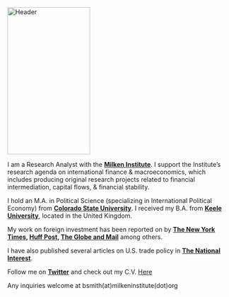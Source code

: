 

<img src="https://user-images.githubusercontent.com/55719134/66063733-d9e1ff80-e4f8-11e9-827c-775b355fd888.PNG" alt="Header" width="187" height="333">

I am a Research Analyst with the **[Milken Institute](https://milkeninstitute.org)**. I support the Institute’s research agenda on international finance & macroeconomics, which includes producing original research projects related to financial intermediation, capital flows, & financial stability.

I hold an M.A. in Political Science (specializing in International Political Economy) from **[Colorado State University](https://colostate.edu)**. I received my B.A. from **[Keele University](https://keele.ac.uk)**, located in the United Kingdom. 

My work on foreign investment has been reported on by **[The New York Times](https://www.nytimes.com/2018/10/10/business/us-china-investment-cfius.html), [Huff Post](https://www.huffingtonpost.ca/2019/04/30/isds-canada-trade-ccpa_a_23719635/), [The Globe and Mail](https://www.theglobeandmail.com/business/commentary/article-canadian-investors-need-to-stop-suing-foreign-governments-over/)** among others.

I have also published several articles on U.S. trade policy in **[The National Interest](https://nationalinterest.org/profile/ben-smith)**. 

Follow me on **[Twitter](https://twitter.com/benjamindbsmith)** and check out my C.V. <a href="https://sites.google.com/view/benjamindsmith-cv/home" target="_self">Here</a>

Any inquiries welcome at bsmith(at)milkeninstitute(dot)org


<link rel="stylesheet" type="text/css" href="https://cdn.rawgit.com/bmabey/pyLDAvis/files/ldavis.v1.0.0.css">


<div id="ldavis_el6789250868194887713798770"></div>
<script type="text/javascript">

var ldavis_el6789250868194887713798770_data = {"mdsDat": {"x": [-0.07741383430647313, -0.09733118786390559, 0.11321565890364067, 0.14327887743406953, -0.11258574234272552, 0.015418415620463914, 0.015417812554930108], "y": [-0.002045441071568205, -0.07800150239629196, 0.13593284059808888, -0.11899294656775981, 0.05518479296356509, 0.003961014188101472, 0.003961242285864436], "topics": [1, 2, 3, 4, 5, 6, 7], "cluster": [1, 1, 1, 1, 1, 1, 1], "Freq": [31.938413619995117, 24.37602996826172, 21.458545684814453, 12.66777229309082, 9.558359146118164, 0.0004460031632333994, 0.0004368560330476612]}, "tinfo": {"Term": ["inclusion", "financial_inclusion", "technology", "risk", "banking", "rate", "australia", "debt", "year", "price", "brexit", "idrbt", "inflation", "market", "system", "reserve", "measure", "reserve_bank", "interest", "growth", "part", "client", "regulator", "reform", "reversal", "project", "monetary", "capital", "monetary_policy", "policy", "reversal", "corporate", "seminar", "reform_measure", "advanced_economy", "risk_event", "ability", "stressed", "seacen", "resolution", "exposure", "stress", "demographic", "liquidity", "estate", "parameter", "restructuring", "valuation", "entity", "scheme", "disruption", "capital", "india", "stance", "advanced", "asset", "measure", "commercial", "fragile", "lead", "control", "domestic", "regime", "profitability", "growing", "flow", "jurisdiction", "borrower", "lender", "capital_flow", "sheet", "balance_sheet", "reform", "world", "credit", "sector", "economy", "real", "would", "made", "large", "system", "rate", "market", "global", "growth", "debt", "policy", "inflation", "high", "monetary", "risk", "interest_rate", "reserve", "framework", "financial_stability", "australia", "banknote", "cent", "statement", "elsewhere", "partly", "wage", "exchange_rate", "mining_investment", "boom", "flexible", "mining", "recent_economic", "public_interest", "quite", "people", "counterfeiting", "main", "hearing", "little", "although", "transition", "released", "outcome", "drafting", "national", "degree", "production", "pick", "material", "part", "average", "medium_term", "turn", "project", "remains", "australian", "year", "price", "monetary_policy", "reserve_bank", "fall", "public", "rate", "inflation", "growth", "monetary", "reserve", "investment", "term", "policy", "framework", "interest", "major", "economy", "economic", "make", "target", "stability", "financial_stability", "client", "regulator", "microfinance", "player", "consumer", "financial_inclusion", "inclusion", "conference", "principle", "office", "policy_objective", "behavior", "protection", "enabled", "consumer_protection", "approach", "microentrepreneurs", "discussion", "billion", "extent", "often", "sandbox", "reducing", "integrity", "proportionate", "design", "microenterprises", "model", "moreover", "closer", "product", "coordination", "poor", "newly", "agent", "regulation", "regulatory", "analytics", "formal", "innovator", "solution", "create", "needed", "financial_service", "change", "already", "could", "market", "work", "objective", "must", "innovation", "policy", "risk", "need", "stability", "financial_stability", "capacity", "balance", "would", "loan", "idrbt", "competitor", "cyber_security", "every", "award", "initiative", "ciso", "volume", "incident", "door", "revolution", "faculty", "techie", "crime", "essential", "subject", "varied", "criminal", "together", "successful", "differentiating", "efficiency", "general", "chief", "usage", "secure", "chunk", "rangarajan", "security", "cyber", "technology", "banking", "ever", "forum", "currency", "council", "safe", "tech_company", "customer", "company", "great", "system", "increasing", "need", "role", "continuing", "finance", "thought", "member", "reserve_bank", "reserve", "would", "sector", "back", "better", "work", "information", "challenge", "europe", "downside", "brexit", "referendum", "vote", "political", "euro", "populist", "last", "european", "forecast", "fell", "projected", "table", "france", "german", "heightened", "british", "hike", "emergency", "divergence", "euro_area", "sustainability", "financing", "category", "italy", "forced", "establishment", "contagion", "gained", "risk_debt", "identify", "affiliated", "spread", "fear", "probability", "draghi", "crisis", "area", "structural_reform", "financial_crisis", "problem", "debt", "risk", "government", "lower", "fiscal", "year", "market", "around", "interest", "reform", "indeed", "demand", "structural", "interest_rate", "nominal", "rate", "global", "inflation", "policy", "monetary", "even", "establishment", "roughly", "contagion", "stand", "spread", "spain", "contagious", "solid", "shift", "seven", "servicing", "saying", "safety", "round", "continent", "symptom", "cope", "reminding", "coupon", "reflected", "reflect", "credential", "debt_sustainability", "ratio", "rating", "rapid", "purchase", "decrease", "stock", "comprises", "technology", "banking", "system", "inclusion", "would", "financial_inclusion", "market", "policy", "need", "growth", "idrbt", "risk", "economy", "reserve", "measure", "currency", "cyber", "company", "stability", "rate", "security", "sector", "work", "monetary", "better", "reserve_bank", "ever", "financial_stability", "credit", "possible", "establishment", "portugal", "contagion", "spread", "spain", "contagious", "solid", "shift", "seven", "saying", "roughly", "cope", "reminding", "coupon", "reflected", "reflect", "credential", "debt_sustainability", "ratio", "purchase", "decrease", "probability", "president", "predicted", "post", "symptom", "comprises", "tell", "brussels", "abridged", "policy", "growth", "measure", "rate", "market", "economy", "debt", "would", "system", "asset", "reserve", "capital", "credit", "risk", "inflation", "large", "higher", "global", "reform", "real", "india", "world", "corporate", "sector", "interest_rate", "reversal", "stability", "flow", "case", "high"], "Freq": [28.0, 28.0, 18.0, 22.0, 20.0, 33.0, 11.0, 16.0, 19.0, 17.0, 8.0, 8.0, 28.0, 32.0, 25.0, 23.0, 15.0, 15.0, 17.0, 30.0, 10.0, 7.0, 7.0, 9.0, 7.0, 9.0, 28.0, 9.0, 19.0, 42.0, 6.958026885986328, 6.103504657745361, 4.394461154937744, 4.394461154937744, 4.3944597244262695, 3.5399370193481445, 3.5399370193481445, 3.5399365425109863, 2.685411214828491, 2.685410261154175, 2.685410261154175, 2.685410261154175, 2.685410261154175, 2.685410261154175, 2.685410976409912, 2.6854100227355957, 2.6854100227355957, 2.685410261154175, 2.685410261154175, 2.685410261154175, 2.6854095458984375, 7.812548637390137, 6.9580230712890625, 6.103506088256836, 5.248982906341553, 8.667069435119629, 12.939669609069824, 1.8308767080307007, 1.8308767080307007, 1.8308767080307007, 1.8308770656585693, 1.8308767080307007, 1.8308767080307007, 1.8308767080307007, 4.3944597244262695, 6.958026885986328, 4.3944621086120605, 6.103506088256836, 4.3944621086120605, 4.394462585449219, 4.3944621086120605, 4.394460201263428, 6.958024978637695, 7.8125457763671875, 7.812548637390137, 8.667068481445312, 12.085148811340332, 5.248981475830078, 11.230630874633789, 4.394460678100586, 6.958026885986328, 11.230626106262207, 12.939672470092773, 12.08515739440918, 7.812546253204346, 11.230630874633789, 7.8125457763671875, 12.939678192138672, 9.521588325500488, 6.103506088256836, 8.667072296142578, 7.812553405761719, 6.103506088256836, 6.958021640777588, 6.103506088256836, 6.103507041931152, 10.744708061218262, 5.839437484741211, 5.021892547607422, 5.0218939781188965, 4.204348564147949, 4.204347133636475, 3.3868017196655273, 3.3868017196655273, 3.3868017196655273, 3.3868017196655273, 3.38680100440979, 3.38680100440979, 3.3868017196655273, 3.38680100440979, 2.5692522525787354, 2.5692522525787354, 2.5692522525787354, 2.5692522525787354, 2.5692522525787354, 2.5692522525787354, 2.5692522525787354, 2.5692529678344727, 2.5692522525787354, 5.83944034576416, 1.7516981363296509, 1.7516981363296509, 1.7516981363296509, 1.7516981363296509, 1.7516981363296509, 1.7516981363296509, 8.292072296142578, 5.021892547607422, 4.204349517822266, 1.7516981363296509, 7.4745283126831055, 4.204349517822266, 4.204348564147949, 13.197341918945312, 11.562251091003418, 12.379793167114258, 9.92716121673584, 4.204349517822266, 5.021894454956055, 17.285057067871094, 14.832429885864258, 15.649969100952148, 14.832429885864258, 12.379796028137207, 7.47452974319458, 5.83944034576416, 17.285057067871094, 7.4745283126831055, 7.474532127380371, 5.0218939781188965, 8.292074203491211, 5.83944034576416, 5.0218939781188965, 5.021894454956055, 5.839442253112793, 5.021894454956055, 7.293597221374512, 7.293597221374512, 6.495844841003418, 5.698091506958008, 4.9003376960754395, 25.64191246032715, 25.641908645629883, 4.102583885192871, 3.3048293590545654, 3.3048291206359863, 3.304828405380249, 3.30482816696167, 3.304828405380249, 3.304828405380249, 3.3048291206359863, 3.304828405380249, 2.5070722103118896, 2.5070722103118896, 2.5070722103118896, 2.5070719718933105, 2.5070719718933105, 2.5070717334747314, 1.7093100547790527, 1.7093098163604736, 1.7093098163604736, 1.7093098163604736, 1.7093098163604736, 1.709309697151184, 1.7093098163604736, 1.7093098163604736, 4.900337219238281, 1.7093102931976318, 1.7093098163604736, 1.709309697151184, 1.709309697151184, 4.102584362030029, 5.69809103012085, 1.709309697151184, 1.7093098163604736, 3.3048291206359863, 3.304828405380249, 3.3048295974731445, 3.304828405380249, 4.102583885192871, 7.293597221374512, 4.9003376960754395, 5.698090553283691, 12.08011531829834, 5.698091506958008, 4.9003376960754395, 4.9003376960754395, 4.102584362030029, 10.484610557556152, 7.293597221374512, 5.698091506958008, 5.698091983795166, 4.9003376960754395, 4.102584362030029, 4.102584362030029, 4.102582931518555, 3.3048291206359863, 7.7944416999816895, 3.5973880290985107, 2.8978774547576904, 2.198366165161133, 2.198366165161133, 2.1983656883239746, 2.198366641998291, 2.1983659267425537, 2.198366641998291, 1.4988526105880737, 1.4988526105880737, 1.4988526105880737, 1.4988526105880737, 1.4988526105880737, 1.4988526105880737, 1.4988526105880737, 1.498852252960205, 1.4988524913787842, 1.498852252960205, 1.498852252960205, 1.4988524913787842, 1.498852252960205, 1.4988524913787842, 1.498852252960205, 1.4988524913787842, 1.498852252960205, 1.4988524913787842, 1.498852014541626, 4.9964094161987305, 4.9964094161987305, 12.691000938415527, 11.291991233825684, 3.5973868370056152, 3.597391128540039, 4.296898365020752, 2.8978796005249023, 2.897878885269165, 2.198366165161133, 2.198366641998291, 3.5973899364471436, 2.1983675956726074, 7.794454097747803, 2.8978793621063232, 4.296900749206543, 2.198366165161133, 2.1983659267425537, 2.1983683109283447, 2.1983683109283447, 2.1983675956726074, 3.5973899364471436, 3.5973966121673584, 2.897885799407959, 2.1983754634857178, 2.1983699798583984, 2.1983683109283447, 2.1983673572540283, 2.198366641998291, 2.198367118835449, 2.639749526977539, 2.639749050140381, 7.100129127502441, 2.0025508403778076, 2.0025506019592285, 4.551341533660889, 4.551341533660889, 1.3653501272201538, 1.3653501272201538, 1.3653501272201538, 1.3653501272201538, 1.3653501272201538, 1.3653501272201538, 1.3653501272201538, 1.3653498888015747, 1.3653498888015747, 1.3653498888015747, 1.3653498888015747, 1.3653498888015747, 1.3653498888015747, 1.3653498888015747, 3.914144515991211, 2.639749526977539, 0.7281395196914673, 0.7281395196914673, 0.7281394600868225, 0.7281394600868225, 0.7281394600868225, 0.7281394600868225, 0.7281394600868225, 2.002551317214966, 0.7281394600868225, 0.7281394600868225, 0.7281394600868225, 0.7281394600868225, 0.7281394600868225, 0.7281394600868225, 2.6397500038146973, 3.91414737701416, 2.0025510787963867, 2.0025506019592285, 2.0025506019592285, 5.8257365226745605, 7.100131511688232, 3.276949405670166, 2.6397509574890137, 2.6397500038146973, 3.9141533374786377, 4.551346778869629, 2.63975191116333, 3.276951313018799, 2.639749050140381, 2.0025510787963867, 2.002551555633545, 2.0025506019592285, 2.6397509574890137, 2.0025532245635986, 3.2769598960876465, 2.6397531032562256, 2.639758348464966, 2.0025665760040283, 2.0025603771209717, 2.0025527477264404, 1.1706104487529956e-05, 1.1706104487529956e-05, 1.1706104487529956e-05, 1.1706104487529956e-05, 1.1706104487529956e-05, 1.1706104487529956e-05, 1.1706104487529956e-05, 1.1706104487529956e-05, 1.1706104487529956e-05, 1.1706104487529956e-05, 1.1706104487529956e-05, 1.1706104487529956e-05, 1.1706104487529956e-05, 1.1706104487529956e-05, 1.1706104487529956e-05, 1.1706104487529956e-05, 1.1706104487529956e-05, 1.1706104487529956e-05, 1.1706104487529956e-05, 1.1706104487529956e-05, 1.1706104487529956e-05, 1.1706104487529956e-05, 1.1706104487529956e-05, 1.1706104487529956e-05, 1.1706104487529956e-05, 1.1706104487529956e-05, 1.1706104487529956e-05, 1.1706104487529956e-05, 1.1706104487529956e-05, 1.1706104487529956e-05, 1.1707797966664657e-05, 1.1707639714586549e-05, 1.1707596058840863e-05, 1.170738414657535e-05, 1.1707151315931696e-05, 1.1707140401995275e-05, 1.1707134035532363e-05, 1.1706983059411868e-05, 1.170696305052843e-05, 1.1706885743478779e-05, 1.1706863006111234e-05, 1.1706852092174813e-05, 1.1706806617439725e-05, 1.1706757504725829e-05, 1.1706751138262916e-05, 1.1706754776241723e-05, 1.170672749140067e-05, 1.1706668374245055e-05, 1.1706626537488773e-05, 1.170662471849937e-05, 1.1706601071637124e-05, 1.1706601071637124e-05, 1.1706604709615931e-05, 1.1706603800121229e-05, 1.1706591067195404e-05, 1.1706582881743088e-05, 1.1706569239322562e-05, 1.1706551958923228e-05, 1.1706538316502701e-05, 1.1706532859534491e-05, 1.1466080650279764e-05, 1.1466080650279764e-05, 1.1466080650279764e-05, 1.1466080650279764e-05, 1.1466080650279764e-05, 1.1466080650279764e-05, 1.1466080650279764e-05, 1.1466080650279764e-05, 1.1466080650279764e-05, 1.1466080650279764e-05, 1.1466080650279764e-05, 1.1466080650279764e-05, 1.1466080650279764e-05, 1.1466080650279764e-05, 1.1466080650279764e-05, 1.1466080650279764e-05, 1.1466080650279764e-05, 1.1466080650279764e-05, 1.1466080650279764e-05, 1.1466080650279764e-05, 1.1466080650279764e-05, 1.1466080650279764e-05, 1.1466080650279764e-05, 1.1466080650279764e-05, 1.1466080650279764e-05, 1.1466080650279764e-05, 1.1466080650279764e-05, 1.1466080650279764e-05, 1.1466080650279764e-05, 1.1466080650279764e-05, 1.146641170635121e-05, 1.1466365322121419e-05, 1.1466349860711489e-05, 1.1466317118902225e-05, 1.146631439041812e-05, 1.1466311661934014e-05, 1.1466307114460506e-05, 1.1466295291029382e-05, 1.1466292562545277e-05, 1.146627346315654e-05, 1.1466256182757206e-05, 1.1466256182757206e-05, 1.1466256182757206e-05, 1.1466250725788996e-05, 1.1466250725788996e-05, 1.1466241630841978e-05, 1.1466233445389662e-05, 1.1466231626400258e-05, 1.1466230716905557e-05, 1.1466230716905557e-05, 1.1466221621958539e-05, 1.146622253145324e-05, 1.1466214346000925e-05, 1.1466213436506223e-05, 1.1466210708022118e-05, 1.1466202522569802e-05, 1.146619615610689e-05, 1.1466197065601591e-05, 1.146619615610689e-05, 1.1466197065601591e-05], "Total": [28.0, 28.0, 18.0, 22.0, 20.0, 33.0, 11.0, 16.0, 19.0, 17.0, 8.0, 8.0, 28.0, 32.0, 25.0, 23.0, 15.0, 15.0, 17.0, 30.0, 10.0, 7.0, 7.0, 9.0, 7.0, 9.0, 28.0, 9.0, 19.0, 42.0, 7.379770755767822, 6.525248050689697, 4.816201686859131, 4.816202640533447, 4.816201686859131, 3.9616775512695312, 3.9616777896881104, 3.9616775512695312, 3.1071503162384033, 3.107149600982666, 3.107149839401245, 3.107150077819824, 3.107150077819824, 3.107150077819824, 3.1071505546569824, 3.107149839401245, 3.107149839401245, 3.107150077819824, 3.107150077819824, 3.1071503162384033, 3.107149839401245, 9.051617622375488, 8.07916259765625, 7.342574596405029, 6.370121002197266, 10.543251991271973, 15.774089813232422, 2.2526156902313232, 2.2526156902313232, 2.2526156902313232, 2.2526159286499023, 2.2526156902313232, 2.2526156902313232, 2.2526156902313232, 5.515597820281982, 8.994656562805176, 5.613763809204102, 8.120593070983887, 5.61376428604126, 5.6335296630859375, 5.6335296630859375, 5.633528709411621, 9.92849349975586, 11.905234336853027, 12.242484092712402, 14.417503356933594, 22.75406837463379, 7.7623748779296875, 22.526504516601562, 6.270639896392822, 12.16672420501709, 25.80776596069336, 33.715614318847656, 32.20338439941406, 15.668133735656738, 30.852991104125977, 16.401473999023438, 42.81187438964844, 28.005266189575195, 11.22993278503418, 28.906848907470703, 22.423038482666016, 11.526433944702148, 23.14023780822754, 16.27609634399414, 16.85384178161621, 11.171733856201172, 6.266463279724121, 5.448916912078857, 5.448917865753174, 4.631371974945068, 4.63137149810791, 3.813823938369751, 3.813823938369751, 3.81382417678833, 3.81382417678833, 3.813823699951172, 3.813823699951172, 3.81382417678833, 3.813823699951172, 2.996273994445801, 2.996273994445801, 2.99627423286438, 2.99627423286438, 2.99627423286438, 2.996273994445801, 2.99627423286438, 2.996274709701538, 2.996273994445801, 7.120698928833008, 2.1787195205688477, 2.1787195205688477, 2.1787195205688477, 2.1787195205688477, 2.1787195205688477, 2.1787195205688477, 10.427901268005371, 6.303152084350586, 5.268483638763428, 2.1787195205688477, 9.610356330871582, 5.428934097290039, 5.428933620452881, 19.85568618774414, 17.11618995666504, 19.892118453979492, 15.56044864654541, 5.485607624053955, 6.9402642250061035, 33.715614318847656, 28.005266189575195, 30.852991104125977, 28.906848907470703, 23.14023780822754, 11.956531524658203, 8.612378120422363, 42.81187438964844, 16.27609634399414, 17.068910598754883, 8.276870727539062, 22.75406837463379, 12.190939903259277, 8.654678344726562, 9.297420501708984, 18.469141006469727, 16.85384178161621, 7.723450183868408, 7.723450660705566, 6.9256978034973145, 6.12794303894043, 5.330188274383545, 28.170211791992188, 28.170211791992188, 4.532433986663818, 3.7346787452697754, 3.7346785068511963, 3.734678030014038, 3.734678030014038, 3.734678268432617, 3.734678268432617, 3.7346789836883545, 3.734678268432617, 2.9369211196899414, 2.9369213581085205, 2.9369213581085205, 2.9369213581085205, 2.9369213581085205, 2.9369213581085205, 2.1391584873199463, 2.1391584873199463, 2.139158248901367, 2.139158248901367, 2.1391584873199463, 2.139158248901367, 2.139158248901367, 2.1391584873199463, 6.184423923492432, 2.1391589641571045, 2.1391584873199463, 2.139158248901367, 2.139158248901367, 5.386670112609863, 7.836745738983154, 2.139158248901367, 2.1391584873199463, 4.434074401855469, 4.4340739250183105, 4.588914394378662, 4.588913440704346, 6.086065292358398, 12.54709243774414, 7.893526554107666, 10.1087646484375, 32.20338439941406, 10.715521812438965, 8.456442832946777, 8.748053550720215, 6.785592555999756, 42.81187438964844, 22.423038482666016, 16.23220443725586, 18.469141006469727, 16.85384178161621, 8.69369888305664, 9.622151374816895, 22.526504516601562, 7.152544975280762, 8.238324165344238, 4.041270732879639, 3.3417601585388184, 2.6422488689422607, 2.6422488689422607, 2.6422483921051025, 2.642249345779419, 2.6422486305236816, 2.642249345779419, 1.942735195159912, 1.942735195159912, 1.942735195159912, 1.942735195159912, 1.942735195159912, 1.942735195159912, 1.942735195159912, 1.942734956741333, 1.942735195159912, 1.942734956741333, 1.942734956741333, 1.942735195159912, 1.942734956741333, 1.942735195159912, 1.942734956741333, 1.942735195159912, 1.942734956741333, 1.942735195159912, 1.942734718322754, 7.111850738525391, 7.149091720581055, 18.814889907836914, 20.09303092956543, 5.656157493591309, 5.7500739097595215, 7.247142791748047, 4.993557453155518, 4.993556976318359, 3.439810276031494, 3.4595754146575928, 7.402167797088623, 3.496483564376831, 25.80776596069336, 6.468014240264893, 16.23220443725586, 4.277155876159668, 4.277155876159668, 4.294045925140381, 4.313810348510742, 4.313810348510742, 15.56044864654541, 23.14023780822754, 22.526504516601562, 14.417503356933594, 5.2055864334106445, 9.253393173217773, 10.715521812438965, 5.054921627044678, 6.526705265045166, 3.092536211013794, 3.092536211013794, 8.407155990600586, 2.455336809158325, 2.4553370475769043, 5.8583664894104, 5.858366012573242, 1.8181356191635132, 1.8181356191635132, 1.8181357383728027, 1.8181357383728027, 1.8181357383728027, 1.8181357383728027, 1.8181357383728027, 1.8181356191635132, 1.8181357383728027, 1.8181356191635132, 1.8181357383728027, 1.8181357383728027, 1.8181357383728027, 1.8181356191635132, 5.221168041229248, 3.9467713832855225, 1.1809242963790894, 1.1809242963790894, 1.1809242963790894, 1.1809242963790894, 1.1809242963790894, 1.1809242963790894, 1.1809242963790894, 3.2528982162475586, 1.1809242963790894, 1.1809242963790894, 1.1809242963790894, 1.1809242963790894, 1.1809242963790894, 1.1809242963790894, 5.655874252319336, 9.32575798034668, 4.164140224456787, 4.164140224456787, 4.164140224456787, 16.401473999023438, 22.423038482666016, 8.74553394317627, 7.2167840003967285, 7.327728748321533, 19.85568618774414, 32.20338439941406, 9.686460494995117, 17.068910598754883, 9.92849349975586, 4.904918193817139, 4.981466770172119, 5.018674373626709, 11.526433944702148, 5.725348949432373, 33.715614318847656, 15.668133735656738, 28.005266189575195, 42.81187438964844, 28.906848907470703, 5.742040634155273, 1.1809242963790894, 1.1809242963790894, 1.1809242963790894, 1.180924415588379, 1.1809242963790894, 1.1809242963790894, 1.1809242963790894, 1.1809242963790894, 1.1809242963790894, 1.1809242963790894, 1.180924415588379, 1.1809242963790894, 1.180924415588379, 1.180924415588379, 1.180924415588379, 1.1809242963790894, 1.1809242963790894, 1.1809242963790894, 1.1809242963790894, 1.1809242963790894, 1.1809242963790894, 1.1809242963790894, 1.1809242963790894, 1.1809242963790894, 1.180924415588379, 1.180924415588379, 1.1809242963790894, 1.1809242963790894, 1.180924415588379, 1.1809242963790894, 18.814889907836914, 20.09303092956543, 25.80776596069336, 28.170211791992188, 22.526504516601562, 28.170211791992188, 32.20338439941406, 42.81187438964844, 16.23220443725586, 30.852991104125977, 8.238324165344238, 22.423038482666016, 22.75406837463379, 23.14023780822754, 15.774089813232422, 7.247142791748047, 7.149091720581055, 7.402167797088623, 18.469141006469727, 33.715614318847656, 7.111850738525391, 14.417503356933594, 10.715521812438965, 28.906848907470703, 9.253393173217773, 15.56044864654541, 5.656157493591309, 16.85384178161621, 12.242484092712402, 6.101418495178223, 1.1809242963790894, 1.1809242963790894, 1.1809242963790894, 1.1809242963790894, 1.1809242963790894, 1.1809242963790894, 1.1809242963790894, 1.1809242963790894, 1.1809242963790894, 1.1809242963790894, 1.1809242963790894, 1.1809242963790894, 1.1809242963790894, 1.1809242963790894, 1.1809242963790894, 1.1809242963790894, 1.1809242963790894, 1.1809242963790894, 1.1809242963790894, 1.1809242963790894, 1.1809242963790894, 1.1809242963790894, 1.1809242963790894, 1.1809242963790894, 1.1809242963790894, 1.1809242963790894, 1.1809242963790894, 1.1809242963790894, 1.1809242963790894, 1.1809242963790894, 42.81187438964844, 30.852991104125977, 15.774089813232422, 33.715614318847656, 32.20338439941406, 22.75406837463379, 16.401473999023438, 22.526504516601562, 25.80776596069336, 10.543251991271973, 23.14023780822754, 9.051617622375488, 12.242484092712402, 22.423038482666016, 28.005266189575195, 12.16672420501709, 8.103192329406738, 15.668133735656738, 9.92849349975586, 7.7623748779296875, 8.07916259765625, 11.905234336853027, 6.525248050689697, 14.417503356933594, 11.526433944702148, 7.379770755767822, 18.469141006469727, 8.994656562805176, 10.555845260620117, 11.22993278503418], "Category": ["Default", "Default", "Default", "Default", "Default", "Default", "Default", "Default", "Default", "Default", "Default", "Default", "Default", "Default", "Default", "Default", "Default", "Default", "Default", "Default", "Default", "Default", "Default", "Default", "Default", "Default", "Default", "Default", "Default", "Default", "Topic1", "Topic1", "Topic1", "Topic1", "Topic1", "Topic1", "Topic1", "Topic1", "Topic1", "Topic1", "Topic1", "Topic1", "Topic1", "Topic1", "Topic1", "Topic1", "Topic1", "Topic1", "Topic1", "Topic1", "Topic1", "Topic1", "Topic1", "Topic1", "Topic1", "Topic1", "Topic1", "Topic1", "Topic1", "Topic1", "Topic1", "Topic1", "Topic1", "Topic1", "Topic1", "Topic1", "Topic1", "Topic1", "Topic1", "Topic1", "Topic1", "Topic1", "Topic1", "Topic1", "Topic1", "Topic1", "Topic1", "Topic1", "Topic1", "Topic1", "Topic1", "Topic1", "Topic1", "Topic1", "Topic1", "Topic1", "Topic1", "Topic1", "Topic1", "Topic1", "Topic1", "Topic1", "Topic1", "Topic1", "Topic1", "Topic1", "Topic2", "Topic2", "Topic2", "Topic2", "Topic2", "Topic2", "Topic2", "Topic2", "Topic2", "Topic2", "Topic2", "Topic2", "Topic2", "Topic2", "Topic2", "Topic2", "Topic2", "Topic2", "Topic2", "Topic2", "Topic2", "Topic2", "Topic2", "Topic2", "Topic2", "Topic2", "Topic2", "Topic2", "Topic2", "Topic2", "Topic2", "Topic2", "Topic2", "Topic2", "Topic2", "Topic2", "Topic2", "Topic2", "Topic2", "Topic2", "Topic2", "Topic2", "Topic2", "Topic2", "Topic2", "Topic2", "Topic2", "Topic2", "Topic2", "Topic2", "Topic2", "Topic2", "Topic2", "Topic2", "Topic2", "Topic2", "Topic2", "Topic2", "Topic2", "Topic2", "Topic3", "Topic3", "Topic3", "Topic3", "Topic3", "Topic3", "Topic3", "Topic3", "Topic3", "Topic3", "Topic3", "Topic3", "Topic3", "Topic3", "Topic3", "Topic3", "Topic3", "Topic3", "Topic3", "Topic3", "Topic3", "Topic3", "Topic3", "Topic3", "Topic3", "Topic3", "Topic3", "Topic3", "Topic3", "Topic3", "Topic3", "Topic3", "Topic3", "Topic3", "Topic3", "Topic3", "Topic3", "Topic3", "Topic3", "Topic3", "Topic3", "Topic3", "Topic3", "Topic3", "Topic3", "Topic3", "Topic3", "Topic3", "Topic3", "Topic3", "Topic3", "Topic3", "Topic3", "Topic3", "Topic3", "Topic3", "Topic3", "Topic3", "Topic3", "Topic3", "Topic3", "Topic4", "Topic4", "Topic4", "Topic4", "Topic4", "Topic4", "Topic4", "Topic4", "Topic4", "Topic4", "Topic4", "Topic4", "Topic4", "Topic4", "Topic4", "Topic4", "Topic4", "Topic4", "Topic4", "Topic4", "Topic4", "Topic4", "Topic4", "Topic4", "Topic4", "Topic4", "Topic4", "Topic4", "Topic4", "Topic4", "Topic4", "Topic4", "Topic4", "Topic4", "Topic4", "Topic4", "Topic4", "Topic4", "Topic4", "Topic4", "Topic4", "Topic4", "Topic4", "Topic4", "Topic4", "Topic4", "Topic4", "Topic4", "Topic4", "Topic4", "Topic4", "Topic4", "Topic4", "Topic4", "Topic4", "Topic4", "Topic4", "Topic4", "Topic5", "Topic5", "Topic5", "Topic5", "Topic5", "Topic5", "Topic5", "Topic5", "Topic5", "Topic5", "Topic5", "Topic5", "Topic5", "Topic5", "Topic5", "Topic5", "Topic5", "Topic5", "Topic5", "Topic5", "Topic5", "Topic5", "Topic5", "Topic5", "Topic5", "Topic5", "Topic5", "Topic5", "Topic5", "Topic5", "Topic5", "Topic5", "Topic5", "Topic5", "Topic5", "Topic5", "Topic5", "Topic5", "Topic5", "Topic5", "Topic5", "Topic5", "Topic5", "Topic5", "Topic5", "Topic5", "Topic5", "Topic5", "Topic5", "Topic5", "Topic5", "Topic5", "Topic5", "Topic5", "Topic5", "Topic5", "Topic5", "Topic5", "Topic5", "Topic5", "Topic5", "Topic5", "Topic5", "Topic6", "Topic6", "Topic6", "Topic6", "Topic6", "Topic6", "Topic6", "Topic6", "Topic6", "Topic6", "Topic6", "Topic6", "Topic6", "Topic6", "Topic6", "Topic6", "Topic6", "Topic6", "Topic6", "Topic6", "Topic6", "Topic6", "Topic6", "Topic6", "Topic6", "Topic6", "Topic6", "Topic6", "Topic6", "Topic6", "Topic6", "Topic6", "Topic6", "Topic6", "Topic6", "Topic6", "Topic6", "Topic6", "Topic6", "Topic6", "Topic6", "Topic6", "Topic6", "Topic6", "Topic6", "Topic6", "Topic6", "Topic6", "Topic6", "Topic6", "Topic6", "Topic6", "Topic6", "Topic6", "Topic6", "Topic6", "Topic6", "Topic6", "Topic6", "Topic6", "Topic7", "Topic7", "Topic7", "Topic7", "Topic7", "Topic7", "Topic7", "Topic7", "Topic7", "Topic7", "Topic7", "Topic7", "Topic7", "Topic7", "Topic7", "Topic7", "Topic7", "Topic7", "Topic7", "Topic7", "Topic7", "Topic7", "Topic7", "Topic7", "Topic7", "Topic7", "Topic7", "Topic7", "Topic7", "Topic7", "Topic7", "Topic7", "Topic7", "Topic7", "Topic7", "Topic7", "Topic7", "Topic7", "Topic7", "Topic7", "Topic7", "Topic7", "Topic7", "Topic7", "Topic7", "Topic7", "Topic7", "Topic7", "Topic7", "Topic7", "Topic7", "Topic7", "Topic7", "Topic7", "Topic7", "Topic7", "Topic7", "Topic7", "Topic7", "Topic7"], "logprob": [30.0, 29.0, 28.0, 27.0, 26.0, 25.0, 24.0, 23.0, 22.0, 21.0, 20.0, 19.0, 18.0, 17.0, 16.0, 15.0, 14.0, 13.0, 12.0, 11.0, 10.0, 9.0, 8.0, 7.0, 6.0, 5.0, 4.0, 3.0, 2.0, 1.0, -5.477099895477295, -5.608099937438965, -5.936600208282471, -5.936600208282471, -5.936600208282471, -6.152900218963623, -6.152900218963623, -6.152900218963623, -6.429100036621094, -6.429100036621094, -6.429100036621094, -6.429100036621094, -6.429100036621094, -6.429100036621094, -6.429100036621094, -6.429100036621094, -6.429100036621094, -6.429100036621094, -6.429100036621094, -6.429100036621094, -6.429100036621094, -5.361199855804443, -5.477099895477295, -5.608099937438965, -5.758900165557861, -5.257400035858154, -4.8566999435424805, -6.81220006942749, -6.81220006942749, -6.81220006942749, -6.81220006942749, -6.81220006942749, -6.81220006942749, -6.81220006942749, -5.936600208282471, -5.477099895477295, -5.936600208282471, -5.608099937438965, -5.936600208282471, -5.936600208282471, -5.936600208282471, -5.936600208282471, -5.477099895477295, -5.361199855804443, -5.361199855804443, -5.257400035858154, -4.925000190734863, -5.758900165557861, -4.998300075531006, -5.936600208282471, -5.477099895477295, -4.998300075531006, -4.8566999435424805, -4.925000190734863, -5.361199855804443, -4.998300075531006, -5.361199855804443, -4.8566999435424805, -5.163400173187256, -5.608099937438965, -5.257400035858154, -5.361199855804443, -5.608099937438965, -5.477099895477295, -5.608099937438965, -5.608099937438965, -4.77239990234375, -5.3821001052856445, -5.5329999923706055, -5.5329999923706055, -5.710599899291992, -5.710599899291992, -5.9268999099731445, -5.9268999099731445, -5.9268999099731445, -5.9268999099731445, -5.9268999099731445, -5.9268999099731445, -5.9268999099731445, -5.9268999099731445, -6.203199863433838, -6.203199863433838, -6.203199863433838, -6.203199863433838, -6.203199863433838, -6.203199863433838, -6.203199863433838, -6.203199863433838, -6.203199863433838, -5.3821001052856445, -6.58620023727417, -6.58620023727417, -6.58620023727417, -6.58620023727417, -6.58620023727417, -6.58620023727417, -5.031499862670898, -5.5329999923706055, -5.710599899291992, -6.58620023727417, -5.135300159454346, -5.710599899291992, -5.710599899291992, -4.566800117492676, -4.698999881744385, -4.63070011138916, -4.851500034332275, -5.710599899291992, -5.5329999923706055, -4.296899795532227, -4.449900150299072, -4.396299839019775, -4.449900150299072, -4.63070011138916, -5.135300159454346, -5.3821001052856445, -4.296899795532227, -5.135300159454346, -5.135300159454346, -5.5329999923706055, -5.031499862670898, -5.3821001052856445, -5.5329999923706055, -5.5329999923706055, -5.3821001052856445, -5.5329999923706055, -5.032299995422363, -5.032299995422363, -5.148099899291992, -5.279200077056885, -5.429999828338623, -3.775099992752075, -3.775099992752075, -5.607699871063232, -5.82390022277832, -5.82390022277832, -5.82390022277832, -5.82390022277832, -5.82390022277832, -5.82390022277832, -5.82390022277832, -5.82390022277832, -6.100200176239014, -6.100200176239014, -6.100200176239014, -6.100200176239014, -6.100200176239014, -6.100200176239014, -6.4832000732421875, -6.4832000732421875, -6.4832000732421875, -6.4832000732421875, -6.4832000732421875, -6.4832000732421875, -6.4832000732421875, -6.4832000732421875, -5.429999828338623, -6.4832000732421875, -6.4832000732421875, -6.4832000732421875, -6.4832000732421875, -5.607699871063232, -5.279200077056885, -6.4832000732421875, -6.4832000732421875, -5.82390022277832, -5.82390022277832, -5.82390022277832, -5.82390022277832, -5.607699871063232, -5.032299995422363, -5.429999828338623, -5.279200077056885, -4.527699947357178, -5.279200077056885, -5.429999828338623, -5.429999828338623, -5.607699871063232, -4.669400215148926, -5.032299995422363, -5.279200077056885, -5.279200077056885, -5.429999828338623, -5.607699871063232, -5.607699871063232, -5.607699871063232, -5.82390022277832, -4.438799858093262, -5.211999893188477, -5.428199768066406, -5.704500198364258, -5.704500198364258, -5.704500198364258, -5.704500198364258, -5.704500198364258, -5.704500198364258, -6.087500095367432, -6.087500095367432, -6.087500095367432, -6.087500095367432, -6.087500095367432, -6.087500095367432, -6.087500095367432, -6.087500095367432, -6.087500095367432, -6.087500095367432, -6.087500095367432, -6.087500095367432, -6.087500095367432, -6.087500095367432, -6.087500095367432, -6.087500095367432, -6.087500095367432, -6.087500095367432, -6.087500095367432, -4.883500099182129, -4.883500099182129, -3.9512999057769775, -4.0680999755859375, -5.211999893188477, -5.211999893188477, -5.034299850463867, -5.428199768066406, -5.428199768066406, -5.704500198364258, -5.704500198364258, -5.211999893188477, -5.704500198364258, -4.438799858093262, -5.428199768066406, -5.034299850463867, -5.704500198364258, -5.704500198364258, -5.704500198364258, -5.704500198364258, -5.704500198364258, -5.211999893188477, -5.211999893188477, -5.428199768066406, -5.704500198364258, -5.704500198364258, -5.704500198364258, -5.704500198364258, -5.704500198364258, -5.704500198364258, -5.2399001121521, -5.2399001121521, -4.250500202178955, -5.516200065612793, -5.516200065612793, -4.695199966430664, -4.695199966430664, -5.899199962615967, -5.899199962615967, -5.899199962615967, -5.899199962615967, -5.899199962615967, -5.899199962615967, -5.899199962615967, -5.899199962615967, -5.899199962615967, -5.899199962615967, -5.899199962615967, -5.899199962615967, -5.899199962615967, -5.899199962615967, -4.8460001945495605, -5.2399001121521, -6.5278000831604, -6.5278000831604, -6.5278000831604, -6.5278000831604, -6.5278000831604, -6.5278000831604, -6.5278000831604, -5.516200065612793, -6.5278000831604, -6.5278000831604, -6.5278000831604, -6.5278000831604, -6.5278000831604, -6.5278000831604, -5.2399001121521, -4.8460001945495605, -5.516200065612793, -5.516200065612793, -5.516200065612793, -4.448299884796143, -4.250500202178955, -5.02370023727417, -5.2399001121521, -5.2399001121521, -4.8460001945495605, -4.695199966430664, -5.2399001121521, -5.02370023727417, -5.2399001121521, -5.516200065612793, -5.516200065612793, -5.516200065612793, -5.2399001121521, -5.516200065612793, -5.02370023727417, -5.2399001121521, -5.2399001121521, -5.516200065612793, -5.516200065612793, -5.516200065612793, -7.593400001525879, -7.593400001525879, -7.593400001525879, -7.593400001525879, -7.593400001525879, -7.593400001525879, -7.593400001525879, -7.593400001525879, -7.593400001525879, -7.593400001525879, -7.593400001525879, -7.593400001525879, -7.593400001525879, -7.593400001525879, -7.593400001525879, -7.593400001525879, -7.593400001525879, -7.593400001525879, -7.593400001525879, -7.593400001525879, -7.593400001525879, -7.593400001525879, -7.593400001525879, -7.593400001525879, -7.593400001525879, -7.593400001525879, -7.593400001525879, -7.593400001525879, -7.593400001525879, -7.593400001525879, -7.593200206756592, -7.593200206756592, -7.593299865722656, -7.593299865722656, -7.593299865722656, -7.593299865722656, -7.593299865722656, -7.593299865722656, -7.593299865722656, -7.593299865722656, -7.593299865722656, -7.593299865722656, -7.593299865722656, -7.593299865722656, -7.593299865722656, -7.593299865722656, -7.593299865722656, -7.593299865722656, -7.593299865722656, -7.593299865722656, -7.593299865722656, -7.593299865722656, -7.593299865722656, -7.593299865722656, -7.593299865722656, -7.593299865722656, -7.593299865722656, -7.593299865722656, -7.593299865722656, -7.593299865722656, -7.593400001525879, -7.593400001525879, -7.593400001525879, -7.593400001525879, -7.593400001525879, -7.593400001525879, -7.593400001525879, -7.593400001525879, -7.593400001525879, -7.593400001525879, -7.593400001525879, -7.593400001525879, -7.593400001525879, -7.593400001525879, -7.593400001525879, -7.593400001525879, -7.593400001525879, -7.593400001525879, -7.593400001525879, -7.593400001525879, -7.593400001525879, -7.593400001525879, -7.593400001525879, -7.593400001525879, -7.593400001525879, -7.593400001525879, -7.593400001525879, -7.593400001525879, -7.593400001525879, -7.593400001525879, -7.593299865722656, -7.593400001525879, -7.593400001525879, -7.593400001525879, -7.593400001525879, -7.593400001525879, -7.593400001525879, -7.593400001525879, -7.593400001525879, -7.593400001525879, -7.593400001525879, -7.593400001525879, -7.593400001525879, -7.593400001525879, -7.593400001525879, -7.593400001525879, -7.593400001525879, -7.593400001525879, -7.593400001525879, -7.593400001525879, -7.593400001525879, -7.593400001525879, -7.593400001525879, -7.593400001525879, -7.593400001525879, -7.593400001525879, -7.593400001525879, -7.593400001525879, -7.593400001525879, -7.593400001525879], "loglift": [30.0, 29.0, 28.0, 27.0, 26.0, 25.0, 24.0, 23.0, 22.0, 21.0, 20.0, 19.0, 18.0, 17.0, 16.0, 15.0, 14.0, 13.0, 12.0, 11.0, 10.0, 9.0, 8.0, 7.0, 6.0, 5.0, 4.0, 3.0, 2.0, 1.0, 1.0824999809265137, 1.0744999647140503, 1.0497000217437744, 1.0497000217437744, 1.0497000217437744, 1.0288000106811523, 1.0288000106811523, 1.0288000106811523, 0.9955000281333923, 0.9955000281333923, 0.9955000281333923, 0.9955000281333923, 0.9955000281333923, 0.9955000281333923, 0.9955000281333923, 0.9955000281333923, 0.9955000281333923, 0.9955000281333923, 0.9955000281333923, 0.9955000281333923, 0.9955000281333923, 0.9940999746322632, 0.9919999837875366, 0.9564999938011169, 0.9477999806404114, 0.9453999996185303, 0.9433000087738037, 0.9340999722480774, 0.9340999722480774, 0.9340999722480774, 0.9340999722480774, 0.9340999722480774, 0.9340999722480774, 0.9340999722480774, 0.9140999913215637, 0.8845999836921692, 0.8964999914169312, 0.8557999730110168, 0.8964999914169312, 0.8930000066757202, 0.8930000066757202, 0.8930000066757202, 0.7857999801635742, 0.7200999855995178, 0.6922000050544739, 0.6323999762535095, 0.5085999965667725, 0.7501000165939331, 0.44530001282691956, 0.7857999801635742, 0.5825999975204468, 0.3093000054359436, 0.18369999527931213, 0.16130000352859497, 0.445499986410141, 0.13079999387264252, 0.39969998598098755, -0.0551999993622303, 0.0625, 0.5315999984741211, -0.06319999694824219, 0.08699999749660492, 0.5055999755859375, -0.06030000001192093, 0.16050000488758087, 0.12559999525547028, 1.3725999593734741, 1.340999960899353, 1.3300000429153442, 1.3300000429153442, 1.3148000240325928, 1.3148000240325928, 1.292799949645996, 1.292799949645996, 1.292799949645996, 1.292799949645996, 1.292799949645996, 1.292799949645996, 1.292799949645996, 1.292799949645996, 1.2577999830245972, 1.2577999830245972, 1.2577999830245972, 1.2577999830245972, 1.2577999830245972, 1.2577999830245972, 1.2577999830245972, 1.2577999830245972, 1.2577999830245972, 1.2131999731063843, 1.1934000253677368, 1.1934000253677368, 1.1934000253677368, 1.1934000253677368, 1.1934000253677368, 1.1934000253677368, 1.1823999881744385, 1.1842999458312988, 1.1858999729156494, 1.1934000253677368, 1.1601999998092651, 1.155900001525879, 1.155900001525879, 1.003100037574768, 1.0192999839782715, 0.9373000264167786, 0.9621000289916992, 1.1455999612808228, 1.0880000591278076, 0.7434999942779541, 0.7760000228881836, 0.7328000068664551, 0.7443000078201294, 0.7860999703407288, 0.9417999982833862, 1.0230000019073486, 0.5045999884605408, 0.633400022983551, 0.5857999920845032, 0.911899983882904, 0.40209999680519104, 0.6754999756813049, 0.8672999739646912, 0.7955999970436096, 0.26010000705718994, 0.20080000162124634, 1.4817999601364136, 1.4817999601364136, 1.475000023841858, 1.4663000106811523, 1.4550000429153442, 1.4450000524520874, 1.4450000524520874, 1.4393999576568604, 1.4168000221252441, 1.4168000221252441, 1.4168000221252441, 1.4168000221252441, 1.4168000221252441, 1.4168000221252441, 1.4168000221252441, 1.4168000221252441, 1.3808000087738037, 1.3808000087738037, 1.3808000087738037, 1.3808000087738037, 1.3808000087738037, 1.3808000087738037, 1.3147000074386597, 1.3147000074386597, 1.3147000074386597, 1.3147000074386597, 1.3147000074386597, 1.3147000074386597, 1.3147000074386597, 1.3147000074386597, 1.3063000440597534, 1.3147000074386597, 1.3147000074386597, 1.3147000074386597, 1.3147000074386597, 1.266700029373169, 1.2203999757766724, 1.3147000074386597, 1.3147000074386597, 1.2451000213623047, 1.2451000213623047, 1.210800051689148, 1.210800051689148, 1.144700050354004, 0.9965999722480774, 1.0622999668121338, 0.9657999873161316, 0.5584999918937683, 0.9075000286102295, 0.993399977684021, 0.9595000147819519, 1.0358999967575073, 0.13210000097751617, 0.41600000858306885, 0.49219998717308044, 0.36309999227523804, 0.30379998683929443, 0.788100004196167, 0.6866000294685364, -0.164000004529953, 0.7670000195503235, 2.010699987411499, 1.9498000144958496, 1.9235999584197998, 1.882200002670288, 1.882200002670288, 1.882200002670288, 1.882200002670288, 1.882200002670288, 1.882200002670288, 1.8066999912261963, 1.8066999912261963, 1.8066999912261963, 1.8066999912261963, 1.8066999912261963, 1.8066999912261963, 1.8066999912261963, 1.8066999912261963, 1.8066999912261963, 1.8066999912261963, 1.8066999912261963, 1.8066999912261963, 1.8066999912261963, 1.8066999912261963, 1.8066999912261963, 1.8066999912261963, 1.8066999912261963, 1.8066999912261963, 1.8066999912261963, 1.7130999565124512, 1.707800030708313, 1.6723999977111816, 1.489799976348877, 1.6136000156402588, 1.597100019454956, 1.5434000492095947, 1.5219000577926636, 1.5219000577926636, 1.618399977684021, 1.6126999855041504, 1.344499945640564, 1.6021000146865845, 0.8687999844551086, 1.263200044631958, 0.7369999885559082, 1.4005000591278076, 1.4005000591278076, 1.3966000080108643, 1.3919999599456787, 1.3919999599456787, 0.6015999913215637, 0.20469999313354492, 0.015399999916553497, 0.18539999425411224, 1.2041000127792358, 0.6287999749183655, 0.4821000099182129, 1.2335000038146973, 0.9779000282287598, 2.1893999576568604, 2.1893999576568604, 2.178800106048584, 2.143899917602539, 2.143899917602539, 2.0952999591827393, 2.0952999591827393, 2.0613999366760254, 2.0613999366760254, 2.0613999366760254, 2.0613999366760254, 2.0613999366760254, 2.0613999366760254, 2.0613999366760254, 2.0613999366760254, 2.0613999366760254, 2.0613999366760254, 2.0613999366760254, 2.0613999366760254, 2.0613999366760254, 2.0613999366760254, 2.0596001148223877, 1.9455000162124634, 1.8641999959945679, 1.8641999959945679, 1.8641999959945679, 1.8641999959945679, 1.8641999959945679, 1.8641999959945679, 1.8641999959945679, 1.8625999689102173, 1.8641999959945679, 1.8641999959945679, 1.8641999959945679, 1.8641999959945679, 1.8641999959945679, 1.8641999959945679, 1.5857000350952148, 1.479599952697754, 1.6157000064849854, 1.6157000064849854, 1.6157000064849854, 1.3127000331878662, 1.1978000402450562, 1.3660999536514282, 1.3420000076293945, 1.326799988746643, 0.7239000201225281, 0.3910999894142151, 1.047700047492981, 0.6973999738693237, 1.0230000019073486, 1.4519000053405762, 1.4364999532699585, 1.4290000200271606, 0.8737999796867371, 1.2972999811172485, 0.016699999570846558, 0.5667999982833862, -0.014000000432133675, -0.7146000266075134, -0.32190001010894775, 1.2943999767303467, 0.7986999750137329, 0.7986999750137329, 0.7986999750137329, 0.7986999750137329, 0.7986999750137329, 0.7986999750137329, 0.7986999750137329, 0.7986999750137329, 0.7986999750137329, 0.7986999750137329, 0.7986999750137329, 0.7986999750137329, 0.7986999750137329, 0.7986999750137329, 0.7986999750137329, 0.7986999750137329, 0.7986999750137329, 0.7986999750137329, 0.7986999750137329, 0.7986999750137329, 0.7986999750137329, 0.7986999750137329, 0.7986999750137329, 0.7986999750137329, 0.7986999750137329, 0.7986999750137329, 0.7986999750137329, 0.7986999750137329, 0.7986999750137329, 0.7986999750137329, -1.969499945640564, -2.0353000164031982, -2.285599946975708, -2.373199939727783, -2.149600028991699, -2.373199939727783, -2.506999969482422, -2.791800022125244, -1.8220000267028809, -2.464200019836426, -1.1438000202178955, -2.1451001167297363, -2.1596999168395996, -2.1765999794006348, -1.7934000492095947, -1.0155999660491943, -1.0019999742507935, -1.0368000268936157, -1.9510999917984009, -2.552999973297119, -0.9968000054359436, -1.7034000158309937, -1.4067000150680542, -2.3991000652313232, -1.2599999904632568, -1.7797000408172607, -0.767799973487854, -1.8595999479293823, -1.5398999452590942, -0.843500018119812, 0.7986999750137329, 0.7986999750137329, 0.7986999750137329, 0.7986999750137329, 0.7986999750137329, 0.7986999750137329, 0.7986999750137329, 0.7986999750137329, 0.7986999750137329, 0.7986999750137329, 0.7986999750137329, 0.7986999750137329, 0.7986999750137329, 0.7986999750137329, 0.7986999750137329, 0.7986999750137329, 0.7986999750137329, 0.7986999750137329, 0.7986999750137329, 0.7986999750137329, 0.7986999750137329, 0.7986999750137329, 0.7986999750137329, 0.7986999750137329, 0.7986999750137329, 0.7986999750137329, 0.7986999750137329, 0.7986999750137329, 0.7986999750137329, 0.7986999750137329, -2.791800022125244, -2.464200019836426, -1.7934000492095947, -2.552999973297119, -2.5071001052856445, -2.1598000526428223, -1.8323999643325806, -2.1496999263763428, -2.2857000827789307, -1.3904999494552612, -2.1765999794006348, -1.2380000352859497, -1.5398999452590942, -2.1451001167297363, -2.3673999309539795, -1.5336999893188477, -1.1273000240325928, -1.7867000102996826, -1.330399990081787, -1.0843000411987305, -1.1243000030517578, -1.5119999647140503, -0.9107000231742859, -1.7035000324249268, -1.479699969291687, -1.0338000059127808, -1.9510999917984009, -1.2316999435424805, -1.391700029373169, -1.4536000490188599]}, "token.table": {"Topic": [1, 5, 1, 4, 1, 5, 3, 1, 3, 2, 3, 3, 1, 2, 3, 5, 1, 2, 3, 5, 1, 2, 5, 2, 2, 3, 1, 2, 4, 1, 4, 1, 2, 3, 1, 2, 1, 2, 3, 4, 2, 3, 1, 2, 3, 4, 3, 2, 1, 3, 1, 5, 5, 5, 1, 2, 3, 1, 2, 1, 2, 1, 2, 3, 5, 2, 1, 3, 4, 5, 1, 2, 3, 4, 4, 4, 4, 3, 3, 1, 1, 3, 4, 4, 5, 3, 3, 3, 5, 5, 5, 2, 4, 1, 3, 5, 1, 1, 2, 3, 5, 1, 3, 4, 2, 5, 1, 3, 5, 1, 2, 3, 4, 4, 1, 5, 1, 3, 4, 2, 4, 1, 4, 4, 1, 2, 3, 5, 5, 5, 2, 1, 2, 5, 1, 3, 4, 3, 1, 5, 1, 4, 5, 2, 5, 1, 2, 3, 1, 2, 3, 5, 4, 2, 5, 3, 1, 4, 5, 1, 1, 5, 1, 5, 5, 5, 1, 2, 3, 5, 2, 3, 4, 4, 2, 1, 3, 4, 1, 2, 5, 5, 1, 3, 4, 1, 5, 3, 4, 1, 3, 4, 1, 2, 3, 5, 5, 1, 2, 5, 2, 1, 2, 3, 5, 5, 3, 1, 4, 1, 1, 2, 3, 5, 5, 4, 5, 1, 2, 3, 5, 1, 2, 5, 1, 4, 1, 4, 1, 2, 3, 5, 2, 5, 1, 2, 3, 5, 1, 2, 3, 5, 5, 4, 4, 3, 4, 1, 2, 4, 5, 1, 3, 5, 1, 4, 1, 2, 3, 5, 2, 3, 4, 4, 1, 3, 4, 3, 4, 3, 1, 2, 5, 1, 2, 5, 1, 2, 5, 5, 1, 3, 1, 2, 4, 5, 1, 1, 3, 1, 2, 1, 3, 1, 2, 5, 1, 2, 5, 2, 1, 2, 4, 5, 1, 2, 3, 4, 1, 2, 3, 5, 2, 1, 2, 3, 2, 5, 1, 2, 4, 3, 3, 3, 2, 2, 3, 1, 2, 3, 5, 1, 2, 3, 5, 3, 1, 3, 2, 1, 2, 3, 4, 1, 3, 3, 2, 5, 1, 2, 3, 5, 3, 3, 1, 2, 1, 1, 2, 2, 2, 2, 3, 1, 2, 3, 5, 3, 1, 5, 3, 5, 5, 1, 3, 4, 5, 5, 5, 1, 2, 3, 5, 1, 5, 1, 3, 2, 1, 1, 2, 5, 3, 3, 1, 2, 5, 2, 5, 2, 4, 5, 1, 2, 5, 5, 5, 1, 2, 5, 2, 3, 5, 5, 5, 1, 5, 1, 1, 1, 3, 3, 1, 3, 2, 2, 3, 5, 1, 2, 4, 1, 2, 4, 1, 1, 1, 4, 1, 3, 5, 3, 5, 1, 2, 4, 5, 5, 1, 3, 4, 5, 3, 5, 1, 1, 1, 2, 3, 4, 4, 1, 2, 4, 1, 5, 5, 1, 2, 5, 5, 3, 4, 5, 5, 1, 2, 3, 5, 1, 2, 5, 2, 5, 1, 1, 1, 5, 1, 5, 4, 4, 1, 5, 5, 1, 2, 3, 4, 5, 1, 2, 3, 4, 3, 4, 4, 1, 2, 3, 4, 5, 1, 2, 5, 1, 2, 4, 4, 2, 2, 4, 1, 4, 4, 5, 2, 1, 2, 3, 4, 1, 2, 4, 5, 1, 2, 3, 4, 1, 2, 4, 5], "Freq": [1.0096732378005981, 0.8467943072319031, 0.7849144339561462, 0.156982883810997, 0.8305299878120422, 0.8467943072319031, 0.9349471926689148, 0.38005825877189636, 0.6334304213523865, 1.0012434720993042, 0.9349471926689148, 0.8032820224761963, 0.21445977687835693, 0.3216896653175354, 0.10722988843917847, 0.42891955375671387, 0.20647376775741577, 0.41294753551483154, 0.10323688387870789, 0.30971065163612366, 0.853626549243927, 0.09484739601612091, 0.09484739601612091, 0.9846278429031372, 0.7367929220199585, 0.18419823050498962, 0.15865078568458557, 0.7932538986206055, 0.756930947303772, 0.5763039588928223, 0.38420262932777405, 0.41570743918418884, 0.10392685979604721, 0.41570743918418884, 0.7100345492362976, 0.1775086373090744, 0.2488424926996231, 0.09953700006008148, 0.09953700006008148, 0.5474535226821899, 0.957477867603302, 0.8032820820808411, 0.3242053985595703, 0.3242053985595703, 0.21613693237304688, 0.21613693237304688, 1.0214778184890747, 0.7866120338439941, 0.7388622760772705, 0.24628743529319763, 0.11894629150629044, 0.8326240181922913, 0.5500139594078064, 0.8467943072319031, 0.2300516813993454, 0.3450775146484375, 0.4601033627986908, 0.8838199377059937, 0.1104774922132492, 0.7100344300270081, 0.17750860750675201, 0.47367119789123535, 0.3789369761943817, 0.09473424404859543, 0.8467943072319031, 0.9176135659217834, 0.1532166600227356, 0.4596499800682068, 0.3064333200454712, 0.1532166600227356, 0.07969973981380463, 0.23909921944141388, 0.5578981637954712, 0.07969973981380463, 0.5147382616996765, 0.5147382020950317, 0.7569308280944824, 0.9063307046890259, 0.9349470734596252, 0.8878567218780518, 0.40528666973114014, 0.13509556651115417, 0.5403822660446167, 0.9897876977920532, 0.8467943072319031, 0.8825280070304871, 0.9380531907081604, 0.8032819032669067, 0.8467943072319031, 0.8467943072319031, 0.8467942476272583, 0.46760043501853943, 0.46760043501853943, 0.887856662273407, 0.9349468946456909, 0.8467943072319031, 0.9195052981376648, 0.1978481113910675, 0.1978481113910675, 0.5935443639755249, 0.09892405569553375, 0.2002580314874649, 0.2002580314874649, 0.6007741093635559, 1.0012434720993042, 0.8467943072319031, 0.21791645884513855, 0.653749406337738, 0.8467943072319031, 0.6534621715545654, 0.08168277144432068, 0.24504831433296204, 0.5147382020950317, 0.5147382020950317, 0.5304219722747803, 0.5304219722747803, 0.27597081661224365, 0.13798540830612183, 0.5519416332244873, 0.289052814245224, 0.578105628490448, 0.2797558307647705, 0.6993895173072815, 0.8977304697036743, 0.4877610504627228, 0.1219402626156807, 0.06097013130784035, 0.3658207654953003, 0.8467943072319031, 0.8467943072319031, 0.9179703593254089, 0.40148818492889404, 0.20074409246444702, 0.40148818492889404, 0.9655150175094604, 0.9349471926689148, 0.5147382020950317, 1.0214778184890747, 0.9655150771141052, 0.5500139594078064, 0.8878567218780518, 0.5147382020950317, 0.9700775742530823, 0.9179703593254089, 0.8467943072319031, 0.41014066338539124, 0.4921687841415405, 0.08202812820672989, 0.5273782014846802, 0.3515854775905609, 0.043948184698820114, 0.043948184698820114, 0.5147382616996765, 0.8636749386787415, 0.5500139594078064, 0.8032820224761963, 0.9655150175094604, 0.5147382020950317, 0.8467943072319031, 0.9655148386955261, 0.17069606482982635, 0.8534802794456482, 0.19152802228927612, 0.7661120891571045, 0.9700775742530823, 0.5500139594078064, 0.1741541177034378, 0.3483082354068756, 0.1741541177034378, 0.3483082354068756, 0.176798477768898, 0.176798477768898, 0.707193911075592, 0.756930947303772, 0.7866120934486389, 0.9655150771141052, 1.0214778184890747, 0.5147382020950317, 0.18229521811008453, 0.7291808724403381, 0.8467943072319031, 0.5500139594078064, 0.2328806072473526, 0.2328806072473526, 0.4657612144947052, 0.4802912175655365, 0.4802912175655365, 0.9229607582092285, 0.07099698483943939, 0.1643097698688507, 0.6572390794754028, 0.1643097698688507, 0.35600191354751587, 0.29666826128959656, 0.29666826128959656, 0.05933365225791931, 0.8467943072319031, 0.5458717346191406, 0.13646793365478516, 0.40940380096435547, 0.7866121530532837, 0.7782398462295532, 0.11117711663246155, 0.11117711663246155, 0.8467943072319031, 0.5500139594078064, 0.9349470734596252, 0.3478216230869293, 0.6956432461738586, 0.8878567218780518, 0.3686387538909912, 0.43007856607437134, 0.1843193769454956, 0.5500139594078064, 0.8467943072319031, 0.5147382020950317, 0.5500139594078064, 0.5105904936790466, 0.2552952468395233, 0.06382381170988083, 0.1914714276790619, 0.34303224086761475, 0.34303224086761475, 0.34303224086761475, 0.28600162267684937, 0.5720032453536987, 0.7252160310745239, 0.18130400776863098, 0.35652944445610046, 0.5185883045196533, 0.097235307097435, 0.03241176903247833, 1.0012434720993042, 0.5500139594078064, 0.534286379814148, 0.267143189907074, 0.08904772996902466, 0.08904772996902466, 0.617040753364563, 0.24681630730628967, 0.12340815365314484, 0.5500139594078064, 0.8467943072319031, 0.9710713028907776, 0.7569308280944824, 0.9229607582092285, 0.07099698483943939, 0.15460695326328278, 0.30921390652656555, 0.4638208746910095, 0.15460695326328278, 0.20387700200080872, 0.40775400400161743, 0.40775400400161743, 0.866426408290863, 0.12377520650625229, 0.35707569122314453, 0.5356135368347168, 0.03570757061243057, 0.10712271183729172, 0.19782699644565582, 0.39565399289131165, 0.39565399289131165, 0.7569311261177063, 0.1473710685968399, 0.5894842743873596, 0.1473710685968399, 0.6765786409378052, 0.22552621364593506, 0.9349470734596252, 0.3515162765979767, 0.41010233759880066, 0.17575813829898834, 0.5205426216125488, 0.2602713108062744, 0.2602713108062744, 0.33454519510269165, 0.5854540467262268, 0.08363629877567291, 0.8467943072319031, 0.7125344276428223, 0.17813360691070557, 0.5753397345542908, 0.3287655711174011, 0.08219139277935028, 0.5500139594078064, 0.8878567218780518, 0.7125343680381775, 0.17813359200954437, 0.9655150175094604, 1.0012435913085938, 0.5592414736747742, 0.4194311201572418, 0.13856588304042816, 0.4156976342201233, 0.4156976342201233, 0.6378934383392334, 0.15947335958480835, 0.15947335958480835, 1.0012434720993042, 0.1208186075091362, 0.6040930151939392, 0.1208186075091362, 0.1208186075091362, 0.23108889162540436, 0.5777221918106079, 0.11554444581270218, 0.11554444581270218, 0.37263163924217224, 0.09315790981054306, 0.37263163924217224, 0.15526318550109863, 0.9179703593254089, 0.8241363167762756, 0.06339509785175323, 0.12679019570350647, 0.7592317461967468, 0.1898079365491867, 0.23181362450122833, 0.23181362450122833, 0.46362724900245667, 0.9349470734596252, 1.0214779376983643, 0.8663386702537537, 0.7866121530532837, 0.7866120338439941, 0.9349471926689148, 0.3113448917865753, 0.5189081430435181, 0.10378163307905197, 0.06918775290250778, 0.2010846734046936, 0.6032540202140808, 0.1508135050535202, 0.0502711683511734, 0.9349471926689148, 0.4572445750236511, 0.5715557336807251, 0.9179703593254089, 0.24642370641231537, 0.12321185320615768, 0.36963555216789246, 0.24642370641231537, 0.21791650354862213, 0.6537495255470276, 0.9349471926689148, 0.5239855051040649, 0.34932368993759155, 0.11825302988290787, 0.23650605976581573, 0.5912651419639587, 0.11825302988290787, 0.8032820224761963, 1.0214778184890747, 0.14043565094470978, 0.842613935470581, 0.9655150771141052, 0.19179314374923706, 0.7671725749969482, 0.863675057888031, 1.0012435913085938, 0.9179703593254089, 0.9791213870048523, 0.3036540746688843, 0.39708608388900757, 0.23358005285263062, 0.04671601206064224, 0.8032820820808411, 0.17069604992866516, 0.8534802198410034, 0.9349470734596252, 0.5500139594078064, 0.8467943072319031, 0.49168893694877625, 0.32779261469841003, 0.16389630734920502, 0.8467943072319031, 0.8467943072319031, 0.8467943072319031, 0.2921210825443268, 0.7010906338691711, 0.8032819628715515, 0.8467943072319031, 0.4802912175655365, 0.4802912175655365, 0.16169655323028564, 0.8084827661514282, 0.9179703593254089, 0.8878567218780518, 0.2081088274717331, 0.7283809185028076, 0.5500139594078064, 0.9349471926689148, 0.8032820224761963, 0.14408673346042633, 0.7204336524009705, 0.14408673346042633, 0.7866121530532837, 0.8467943072319031, 1.0012435913085938, 0.5147383213043213, 0.8467942476272583, 0.3855780363082886, 0.5042174458503723, 0.08897954225540161, 0.8467942476272583, 0.8467943072319031, 0.6441327929496765, 0.1288265585899353, 0.1288265585899353, 0.7866120338439941, 0.9349470734596252, 0.8145521879196167, 0.8467943072319031, 0.8467943072319031, 0.7050415277481079, 0.3021606504917145, 0.8305298089981079, 0.8878567218780518, 0.18564344942569733, 0.7425737977027893, 0.9063306450843811, 0.25520798563957214, 0.765623927116394, 1.0012435913085938, 0.7367928624153137, 0.18419821560382843, 0.8467943072319031, 0.302503377199173, 0.5185772180557251, 0.1728590726852417, 0.12853099405765533, 0.6426550149917603, 0.25706198811531067, 0.96551513671875, 0.9655150771141052, 0.9485389590263367, 0.5147382020950317, 0.3567759096622467, 0.31217890977859497, 0.31217890977859497, 0.30741816759109497, 0.6148363351821899, 1.0096732378005981, 0.46760043501853943, 0.46760043501853943, 0.8467943072319031, 0.8467942476272583, 0.2002580463886261, 0.2002580463886261, 0.6007741689682007, 0.8467942476272583, 1.0214778184890747, 0.8467943072319031, 0.9655148983001709, 0.9655148983001709, 0.6242412328720093, 0.13872027397155762, 0.13872027397155762, 0.13872027397155762, 0.5147382616996765, 0.14061038196086884, 0.14061038196086884, 0.7030518651008606, 0.8305299878120422, 0.8467942476272583, 0.8467943072319031, 0.7100344300270081, 0.17750860750675201, 0.8467943072319031, 0.8467943072319031, 0.67657870054245, 0.22552622854709625, 0.8467943072319031, 0.8467943072319031, 0.3248662054538727, 0.3248662054538727, 0.3248662054538727, 0.054144371300935745, 0.8171520829200745, 0.13619200885295868, 0.8467942476272583, 0.9176133871078491, 0.8467942476272583, 0.9655150175094604, 1.0096732378005981, 0.5977674126625061, 0.3985116183757782, 0.4802912175655365, 0.4802912175655365, 0.5147382020950317, 0.5147382616996765, 0.2533716559410095, 0.7601149678230286, 0.8467943072319031, 0.42622828483581543, 0.11624407768249512, 0.11624407768249512, 0.3099842071533203, 0.5500139594078064, 0.10755671560764313, 0.5377835631370544, 0.21511343121528625, 0.10755671560764313, 0.29071369767189026, 0.5814273953437805, 0.5147382020950317, 0.05314939469099045, 0.1062987893819809, 0.15944817662239075, 0.690942108631134, 0.8467943072319031, 0.23222389817237854, 0.6966716647148132, 0.11611194908618927, 0.23181362450122833, 0.23181362450122833, 0.46362724900245667, 0.5147382616996765, 1.0012433528900146, 0.9179703593254089, 0.5147382020950317, 0.9655150175094604, 0.5147382616996765, 0.7569310665130615, 0.8145521283149719, 0.7866120934486389, 0.09332256764173508, 0.18664513528347015, 0.5599353909492493, 0.18664513528347015, 0.6719733476638794, 0.16799333691596985, 0.08399666845798492, 0.08399666845798492, 0.4883136749267578, 0.17756859958171844, 0.17756859958171844, 0.13317646086215973, 0.10072681307792664, 0.6547242999076843, 0.05036340653896332, 0.20145362615585327], "Term": ["ability", "abridged", "advanced", "advanced", "advanced_economy", "affiliated", "agent", "already", "already", "although", "analytics", "approach", "area", "area", "area", "area", "around", "around", "around", "around", "asset", "asset", "asset", "australia", "australian", "australian", "average", "average", "award", "back", "back", "balance", "balance", "balance", "balance_sheet", "balance_sheet", "banking", "banking", "banking", "banking", "banknote", "behavior", "better", "better", "better", "better", "billion", "boom", "borrower", "borrower", "brexit", "brexit", "british", "brussels", "capacity", "capacity", "capacity", "capital", "capital", "capital_flow", "capital_flow", "case", "case", "case", "category", "cent", "challenge", "challenge", "challenge", "challenge", "change", "change", "change", "change", "chief", "chunk", "ciso", "client", "closer", "commercial", "company", "company", "company", "competitor", "comprises", "conference", "consumer", "consumer_protection", "contagion", "contagious", "continent", "continuing", "continuing", "control", "coordination", "cope", "corporate", "could", "could", "could", "could", "council", "council", "council", "counterfeiting", "coupon", "create", "create", "credential", "credit", "credit", "credit", "crime", "criminal", "crisis", "crisis", "currency", "currency", "currency", "customer", "customer", "cyber", "cyber", "cyber_security", "debt", "debt", "debt", "debt", "debt_sustainability", "decrease", "degree", "demand", "demand", "demand", "demographic", "design", "differentiating", "discussion", "disruption", "divergence", "domestic", "door", "downside", "drafting", "draghi", "economic", "economic", "economic", "economy", "economy", "economy", "economy", "efficiency", "elsewhere", "emergency", "enabled", "entity", "essential", "establishment", "estate", "euro", "euro", "euro_area", "euro_area", "europe", "european", "even", "even", "even", "even", "ever", "ever", "ever", "every", "exchange_rate", "exposure", "extent", "faculty", "fall", "fall", "fear", "fell", "finance", "finance", "finance", "financial_crisis", "financial_crisis", "financial_inclusion", "financial_inclusion", "financial_service", "financial_service", "financial_service", "financial_stability", "financial_stability", "financial_stability", "financial_stability", "financing", "fiscal", "fiscal", "fiscal", "flexible", "flow", "flow", "flow", "forced", "forecast", "formal", "forum", "forum", "fragile", "framework", "framework", "framework", "france", "gained", "general", "german", "global", "global", "global", "global", "government", "government", "government", "great", "great", "growing", "growing", "growth", "growth", "growth", "growth", "hearing", "heightened", "high", "high", "high", "high", "higher", "higher", "higher", "hike", "identify", "idrbt", "incident", "inclusion", "inclusion", "increasing", "increasing", "increasing", "increasing", "indeed", "indeed", "indeed", "india", "india", "inflation", "inflation", "inflation", "inflation", "information", "information", "information", "initiative", "innovation", "innovation", "innovation", "innovator", "innovator", "integrity", "interest", "interest", "interest", "interest_rate", "interest_rate", "interest_rate", "investment", "investment", "investment", "italy", "jurisdiction", "jurisdiction", "large", "large", "large", "last", "lead", "lender", "lender", "liquidity", "little", "loan", "loan", "lower", "lower", "lower", "made", "made", "made", "main", "major", "major", "major", "major", "make", "make", "make", "make", "market", "market", "market", "market", "material", "measure", "measure", "measure", "medium_term", "medium_term", "member", "member", "member", "microenterprises", "microentrepreneurs", "microfinance", "mining", "mining_investment", "model", "monetary", "monetary", "monetary", "monetary", "monetary_policy", "monetary_policy", "monetary_policy", "monetary_policy", "moreover", "must", "must", "national", "need", "need", "need", "need", "needed", "needed", "newly", "nominal", "nominal", "objective", "objective", "objective", "objective", "office", "often", "outcome", "outcome", "parameter", "part", "part", "partly", "people", "pick", "player", "policy", "policy", "policy", "policy", "policy_objective", "political", "political", "poor", "populist", "portugal", "possible", "possible", "possible", "post", "predicted", "president", "price", "price", "principle", "probability", "problem", "problem", "product", "product", "production", "profitability", "project", "project", "projected", "proportionate", "protection", "public", "public", "public", "public_interest", "purchase", "quite", "rangarajan", "rapid", "rate", "rate", "rate", "rating", "ratio", "real", "real", "real", "recent_economic", "reducing", "referendum", "reflect", "reflected", "reform", "reform", "reform_measure", "regime", "regulation", "regulation", "regulator", "regulatory", "regulatory", "released", "remains", "remains", "reminding", "reserve", "reserve", "reserve", "reserve_bank", "reserve_bank", "reserve_bank", "resolution", "restructuring", "reversal", "revolution", "risk", "risk", "risk", "risk_debt", "risk_debt", "risk_event", "role", "role", "roughly", "round", "safe", "safe", "safe", "safety", "sandbox", "saying", "scheme", "seacen", "sector", "sector", "sector", "sector", "secure", "security", "security", "security", "seminar", "servicing", "seven", "sheet", "sheet", "shift", "solid", "solution", "solution", "spain", "spread", "stability", "stability", "stability", "stability", "stance", "stance", "stand", "statement", "stock", "stress", "stressed", "structural", "structural", "structural_reform", "structural_reform", "subject", "successful", "sustainability", "sustainability", "symptom", "system", "system", "system", "system", "table", "target", "target", "target", "target", "tech_company", "tech_company", "techie", "technology", "technology", "technology", "technology", "tell", "term", "term", "term", "thought", "thought", "thought", "together", "transition", "turn", "usage", "valuation", "varied", "volume", "vote", "wage", "work", "work", "work", "work", "world", "world", "world", "world", "would", "would", "would", "would", "year", "year", "year", "year"]}, "R": 30, "lambda.step": 0.01, "plot.opts": {"xlab": "PC1", "ylab": "PC2"}, "topic.order": [1, 6, 7, 4, 5, 3, 2]};

function LDAvis_load_lib(url, callback){
  var s = document.createElement('script');
  s.src = url;
  s.async = true;
  s.onreadystatechange = s.onload = callback;
  s.onerror = function(){console.warn("failed to load library " + url);};
  document.getElementsByTagName("head")[0].appendChild(s);
}

if(typeof(LDAvis) !== "undefined"){
   // already loaded: just create the visualization
   !function(LDAvis){
       new LDAvis("#" + "ldavis_el6789250868194887713798770", ldavis_el6789250868194887713798770_data);
   }(LDAvis);
}else if(typeof define === "function" && define.amd){
   // require.js is available: use it to load d3/LDAvis
   require.config({paths: {d3: "https://cdnjs.cloudflare.com/ajax/libs/d3/3.5.5/d3.min"}});
   require(["d3"], function(d3){
      window.d3 = d3;
      LDAvis_load_lib("https://cdn.rawgit.com/bmabey/pyLDAvis/files/ldavis.v1.0.0.js", function(){
        new LDAvis("#" + "ldavis_el6789250868194887713798770", ldavis_el6789250868194887713798770_data);
      });
    });
}else{
    // require.js not available: dynamically load d3 & LDAvis
    LDAvis_load_lib("https://cdnjs.cloudflare.com/ajax/libs/d3/3.5.5/d3.min.js", function(){
         LDAvis_load_lib("https://cdn.rawgit.com/bmabey/pyLDAvis/files/ldavis.v1.0.0.js", function(){
                 new LDAvis("#" + "ldavis_el6789250868194887713798770", ldavis_el6789250868194887713798770_data);
            })
         });
}
</script>

